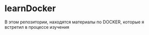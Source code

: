 # learnDocker
В этом репозитории, находятся материалы по DOCKER, которые я встретил в процессе изучения
